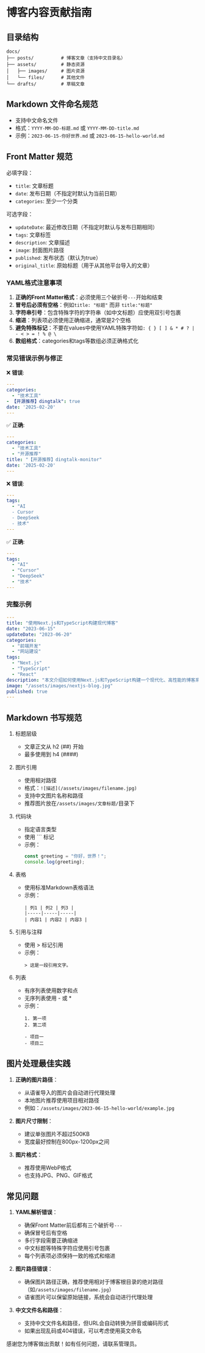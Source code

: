 # 博客内容贡献指南

## 目录结构

```
docs/
├── posts/          # 博客文章（支持中文目录名）
├── assets/         # 静态资源
│   ├── images/     # 图片资源
│   └── files/      # 其他文件
└── drafts/         # 草稿文章
```

## Markdown 文件命名规范

- 支持中文命名文件
- 格式：`YYYY-MM-DD-标题.md` 或 `YYYY-MM-DD-title.md`
- 示例：`2023-06-15-你好世界.md` 或 `2023-06-15-hello-world.md`

## Front Matter 规范

必填字段：
- `title`: 文章标题
- `date`: 发布日期（不指定时默认为当前日期）
- `categories`: 至少一个分类

可选字段：
- `updateDate`: 最近修改日期（不指定时默认与发布日期相同）
- `tags`: 文章标签
- `description`: 文章描述
- `image`: 封面图片路径
- `published`: 发布状态（默认为true）
- `original_title`: 原始标题（用于从其他平台导入的文章）

### YAML格式注意事项

1. **正确的Front Matter格式**：必须使用三个破折号`---`开始和结束
2. **冒号后必须有空格**：例如`title: "标题"` 而非 `title:"标题"`
3. **字符串引号**：包含特殊字符的字符串（如中文标题）应使用双引号包裹
4. **缩进**：列表项必须使用正确缩进，通常是2个空格
5. **避免特殊标记**：不要在values中使用YAML特殊字符如`: { } [ ] & * # ? | - < > = ! % @ \`
6. **数组格式**：categories和tags等数组必须正确格式化

### 常见错误示例与修正

❌ **错误**:
```yaml
---
categories:
  - "技术工具"
- 【开源推荐】dingtalk": true
date: '2025-02-20'
---
```

✅ **正确**:
```yaml
---
categories:
  - "技术工具"
  - "开源推荐"
title: "【开源推荐】dingtalk-monitor"
date: '2025-02-20'
---
```

❌ **错误**:
```yaml
---
tags:
  - "AI
  - Cursor
  - DeepSeek
  - 技术"
---
```

✅ **正确**:
```yaml
---
tags:
  - "AI"
  - "Cursor"
  - "DeepSeek"
  - "技术"
---
```

### 完整示例

```yaml
---
title: "使用Next.js和TypeScript构建现代博客"
date: "2023-06-15"
updateDate: "2023-06-20"
categories: 
  - "前端开发"
  - "网站建设"
tags:
  - "Next.js"
  - "TypeScript"
  - "React"
description: "本文介绍如何使用Next.js和TypeScript构建一个现代化、高性能的博客系统。"
image: "/assets/images/nextjs-blog.jpg"
published: true
---
```

## Markdown 书写规范

1. 标题层级
   - 文章正文从 h2 (##) 开始
   - 最多使用到 h4 (####)

2. 图片引用
   - 使用相对路径
   - 格式：`![描述](/assets/images/filename.jpg)`
   - 支持中文图片名称和路径
   - 推荐图片放在`/assets/images/文章标题/`目录下

3. 代码块
   - 指定语言类型
   - 使用 ``` 标记
   - 示例：
     ```javascript
     const greeting = "你好，世界！";
     console.log(greeting);
     ```

4. 表格
   - 使用标准Markdown表格语法
   - 示例：
     ```
     | 列1 | 列2 | 列3 |
     |-----|-----|-----|
     | 内容1 | 内容2 | 内容3 |
     ```

5. 引用与注释
   - 使用 > 标记引用
   - 示例：
     ```
     > 这是一段引用文字。
     ```

6. 列表
   - 有序列表使用数字和点
   - 无序列表使用 - 或 *
   - 示例：
     ```
     1. 第一项
     2. 第二项
     
     - 项目一
     - 项目二
     ```

## 图片处理最佳实践

1. **正确的图片路径**：
   - 从语雀导入的图片会自动进行代理处理
   - 本地图片推荐使用项目相对路径
   - 例如：`/assets/images/2023-06-15-hello-world/example.jpg`

2. **图片尺寸限制**：
   - 建议单张图片不超过500KB
   - 宽度最好控制在800px-1200px之间

3. **图片格式**：
   - 推荐使用WebP格式
   - 也支持JPG、PNG、GIF格式

## 常见问题

1. **YAML解析错误**：
   - 确保Front Matter前后都有三个破折号`---`
   - 确保冒号后有空格
   - 多行字段需要正确缩进
   - 中文标题等特殊字符应使用引号包裹
   - 每个列表项必须保持一致的格式和缩进

2. **图片路径错误**：
   - 确保图片路径正确，推荐使用相对于博客根目录的绝对路径（如`/assets/images/filename.jpg`）
   - 语雀图片可以保留原始链接，系统会自动进行代理处理

3. **中文文件名和路径**：
   - 支持中文文件名和路径，但URL会自动转换为拼音或编码形式
   - 如果出现乱码或404错误，可以考虑使用英文命名

感谢您为博客做出贡献！如有任何问题，请联系管理员。
